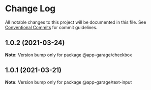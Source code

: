 # Change Log

All notable changes to this project will be documented in this file.
See [Conventional Commits](https://conventionalcommits.org) for commit guidelines.

## 1.0.2 (2021-03-24)

**Note:** Version bump only for package @app-garage/checkbox





## 1.0.1 (2021-03-21)

**Note:** Version bump only for package @app-garage/text-input
